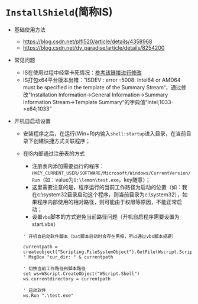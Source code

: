 # `InstallShield`(简称IS)

- 基础使用方法
  
  - https://blog.csdn.net/plfl520/article/details/4358968
  - https://blog.csdn.net/dy_paradise/article/details/8254200
  
- 常见问题
  - IS在使用过程中经常卡死情况：[参考该链接进行修改](https://blog.csdn.net/weixin_43976890/article/details/108580457)
  - IS打包x64平台版本出错：”ISDEV : error -5008: Intel64 or AMD64 must be specified in the template of the Summary Stream“，通过修改"Installation Information->General Information->Summary Information Stream->Template Summary"的字典值“Intel;1033->x64;1033”
  
- 开机自启动设置

  - 安装程序之后，在运行(Win+R)内输入`shell:startup`进入目录，在当前目录下创建快捷方式关联程序；

  - 在IS内部通过注册表的方式

    - 注册表内添加需要运行的程序：`HKEY_CURRENT_USER/SOFTWARE/Microsoft/Windows/CurrentVersion/Run`（如：value为`D:\lemon\test.exe`，key随意）；
    - 这里需要注意的是，程序运行的当前工作路径为启动的位置（如：我在c:\system32目录启动这个程序，则当前目录为c:\system32），如果程序内部使用的相对路径，则可能由于权限等原因，不能正常启动；
    - 设置`vbs`脚本的方式避免当前路径问题（开机自启程序需要设置为start.vbs）

    ```vbscript
    ' 开机自启动软件脚本（bat脚本启动时会存在黑框，所以通过vbs脚本规避）
    
    currentpath = createobject("Scripting.FileSystemObject").GetFile(Wscript.ScriptFullName).ParentFolder.Path
    ' MsgBox "cur_dir: " & currentpath
    
    ' 切换当前工作路径到脚本路径
    set ws=WScript.CreateObject("WScript.Shell")
    ws.currentdirectory = currentpath
    
    ' 启动软件
    ws.Run ".\test.exe"
    ```

    